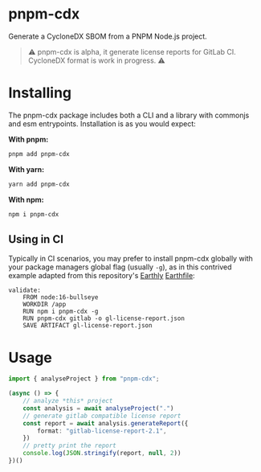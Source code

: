 # pnpm-cdx

Generate a CycloneDX SBOM from a PNPM Node.js project.

> ⚠️ pnpm-cdx is alpha, it generate license reports for GitLab CI. CycloneDX format is work in progress. ⚠️

# Installing

The pnpm-cdx package includes both a CLI and a library with commonjs and esm entrypoints. Installation is as you would expect:

**With pnpm:**
```bash
pnpm add pnpm-cdx
```

**With yarn:**
```bash
yarn add pnpm-cdx
```

**With npm:**
```bash
npm i pnpm-cdx
```

## Using in CI

Typically in CI scenarios, you may prefer to install pnpm-cdx globally with your package managers global flag (usually `-g`), as in this contrived example adapted from this repository's [Earthly](https://earthly.dev/) [Earthfile](/Earthfile):

```earthly
validate:
    FROM node:16-bullseye
    WORKDIR /app
    RUN npm i pnpm-cdx -g
    RUN pnpm-cdx gitlab -o gl-license-report.json
    SAVE ARTIFACT gl-license-report.json
```

# Usage

```typescript
import { analyseProject } from "pnpm-cdx";

(async () => {
    // analyze *this* project
    const analysis = await analyseProject(".")
    // generate gitlab compatible license report
    const report = await analysis.generateReport({
        format: "gitlab-license-report-2.1",
    })
    // pretty print the report
    console.log(JSON.stringify(report, null, 2))
})()
```